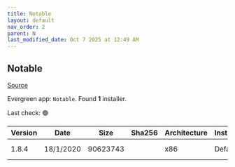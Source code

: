 ```yaml
---
title: Notable
layout: default
nav_order: 2
parent: N
last_modified_date: Oct 7 2025 at 12:49 AM
---
```


## Notable

[Source](https://notable.app/)

Evergreen app: `Notable`. Found **1** installer.

Last check: 🟢

| Version | Date      | Size     | Sha256 | Architecture | InstallerType | Type | URI                                                                                                                                                                        |
| ------- | --------- | -------- | ------ | ------------ | ------------- | ---- | -------------------------------------------------------------------------------------------------------------------------------------------------------------------------- |
| 1.8.4   | 18/1/2020 | 90623743 |        | x86          | Default       | exe  | [https://github.com/notable/notable/releases/download/v1.8.4/Notable.Setup.1.8.4.exe](https://github.com/notable/notable/releases/download/v1.8.4/Notable.Setup.1.8.4.exe) |
